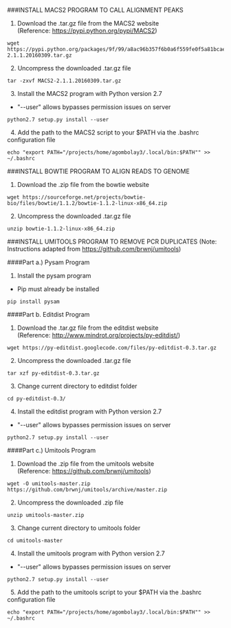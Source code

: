 ###INSTALL MACS2 PROGRAM TO CALL ALIGNMENT PEAKS

1. Download the .tar.gz file from the MACS2 website  
(Reference: https://pypi.python.org/pypi/MACS2)
```
wget https://pypi.python.org/packages/9f/99/a8ac96b357f6b0a6f559fe0f5a81bcae12b98579551620ce07c5183aee2c/MACS2-2.1.1.20160309.tar.gz
```
&nbsp; 
2. Uncompress the downloaded .tar.gz file
```
tar -zxvf MACS2-2.1.1.20160309.tar.gz
```
&nbsp; 
3. Install the MACS2 program with Python version 2.7  
* "--user" allows bypasses permission issues on server
```
python2.7 setup.py install --user
```
&nbsp; 
4. Add the path to the MACS2 script to your $PATH via the .bashrc configuration file
```
echo "export PATH="/projects/home/agombolay3/.local/bin:$PATH"" >> ~/.bashrc
```

###INSTALL BOWTIE PROGRAM TO ALIGN READS TO GENOME
1. Download the .zip file from the bowtie website
```
wget https://sourceforge.net/projects/bowtie-bio/files/bowtie/1.1.2/bowtie-1.1.2-linux-x86_64.zip
```
&nbsp; 
2. Uncompress the downloaded .tar.gz file
```
unzip bowtie-1.1.2-linux-x86_64.zip
```

###INSTALL UMITOOLS PROGRAM TO REMOVE PCR DUPLICATES
(Note: Instructions adapted from https://github.com/brwnj/umitools)

####Part a.) Pysam Program

1. Install the pysam program  
* Pip must already be installed
```
pip install pysam
```

####Part b. Editdist Program

1. Download the .tar.gz file from the editdist website  
(Reference: http://www.mindrot.org/projects/py-editdist/)
```
wget https://py-editdist.googlecode.com/files/py-editdist-0.3.tar.gz
```
&nbsp; 
2. Uncompress the downloaded .tar.gz file
```
tar xzf py-editdist-0.3.tar.gz
```
&nbsp; 
3. Change current directory to editdist folder
```
cd py-editdist-0.3/
```
&nbsp; 
4. Install the editdist program with Python version 2.7
* "--user" allows bypasses permission issues on server
```
python2.7 setup.py install --user
```

####Part c.) Umitools Program

1. Download the .zip file from the umitools website  
(Reference: https://github.com/brwnj/umitools)
```
wget -O umitools-master.zip https://github.com/brwnj/umitools/archive/master.zip
```
&nbsp; 
2. Uncompress the downloaded .zip file
```
unzip umitools-master.zip
```
&nbsp; 
3. Change current directory to umitools folder
```
cd umitools-master
```
&nbsp; 
4. Install the umitools program with Python version 2.7 
* "--user" allows bypasses permission issues on server
```
python2.7 setup.py install --user
```
&nbsp; 
5. Add the path to the umitools script to your $PATH via the .bashrc configuration file
```
echo "export PATH="/projects/home/agombolay3/.local/bin:$PATH"" >> ~/.bashrc
```
